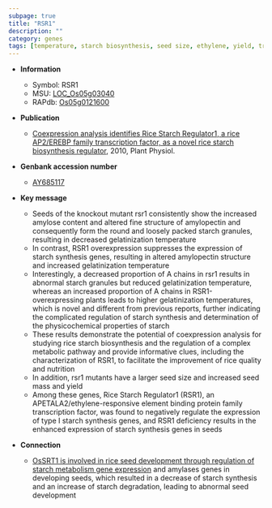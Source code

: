```yaml
---
subpage: true
title: "RSR1"
description: ""
category: genes
tags: [temperature, starch biosynthesis, seed size, ethylene, yield, transcription factor, seed, starch]
---
```


* **Information**  
    + Symbol: RSR1  
    + MSU: [LOC_Os05g03040](http://rice.plantbiology.msu.edu/cgi-bin/ORF_infopage.cgi?orf=LOC_Os05g03040)  
    + RAPdb: [Os05g0121600](http://rapdb.dna.affrc.go.jp/viewer/gbrowse_details/irgsp1?name=Os05g0121600)  

* **Publication**  
    + [Coexpression analysis identifies Rice Starch Regulator1, a rice AP2/EREBP family transcription factor, as a novel rice starch biosynthesis regulator](http://www.ncbi.nlm.nih.gov/pubmed?term=Coexpression+analysis+identifies+Rice+Starch+Regulator1,+a+rice+AP2/EREBP+family+transcription+factor,+as+a+novel+rice+starch+biosynthesis+regulator%5BTitle%5D), 2010, Plant Physiol.

* **Genbank accession number**  
    + [AY685117](http://www.ncbi.nlm.nih.gov/nuccore/AY685117)

* **Key message**  
    + Seeds of the knockout mutant rsr1 consistently show the increased amylose content and altered fine structure of amylopectin and consequently form the round and loosely packed starch granules, resulting in decreased gelatinization temperature
    + In contrast, RSR1 overexpression suppresses the expression of starch synthesis genes, resulting in altered amylopectin structure and increased gelatinization temperature
    + Interestingly, a decreased proportion of A chains in rsr1 results in abnormal starch granules but reduced gelatinization temperature, whereas an increased proportion of A chains in RSR1-overexpressing plants leads to higher gelatinization temperatures, which is novel and different from previous reports, further indicating the complicated regulation of starch synthesis and determination of the physicochemical properties of starch
    + These results demonstrate the potential of coexpression analysis for studying rice starch biosynthesis and the regulation of a complex metabolic pathway and provide informative clues, including the characterization of RSR1, to facilitate the improvement of rice quality and nutrition
    + In addition, rsr1 mutants have a larger seed size and increased seed mass and yield
    + Among these genes, Rice Starch Regulator1 (RSR1), an APETALA2/ethylene-responsive element binding protein family transcription factor, was found to negatively regulate the expression of type I starch synthesis genes, and RSR1 deficiency results in the enhanced expression of starch synthesis genes in seeds

* **Connection**  
    + [OsSRT1 is involved in rice seed development through regulation of starch metabolism gene expression](RSR1) and amylases genes in developing seeds, which resulted in a decrease of starch synthesis and an increase of starch degradation, leading to abnormal seed development



